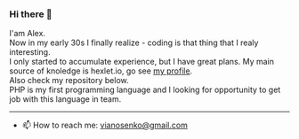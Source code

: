 ### Hi there 👋
I'am Alex.  
Now in my early 30s I finally realize - coding is that thing that I realy interesting.  
I only started to accumulate experience, but I have great plans.
My main source of knoledge is hexlet.io, go see [my profile](https://ru.hexlet.io/u/alex-654).  
Also check my repository below.  
PHP is my first programming language and I looking for opportunity to get job with this language in team.

***
- 📫 How to reach me: vianosenko@gmail.com
